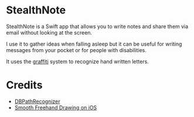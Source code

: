 # StealthNote

StealthNote is a Swift app that allows you to write notes and share them via email without looking at the screen.

I use it to gather ideas when falling asleep but it can be useful for writing messages from your pocket or for people with disabilities.

It uses the [graffiti](http://en.wikipedia.org/wiki/Graffiti_%28Palm_OS%29) system to recognize hand written letters.

# Credits

 - [DBPathRecognizer](https://github.com/didierbrun/DBPathRecognizer)
 - [Smooth Freehand Drawing on iOS](http://code.tutsplus.com/tutorials/smooth-freehand-drawing-on-ios--mobile-13164)
